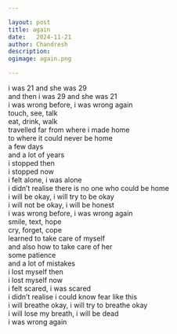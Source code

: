 ```yaml
---

layout: post
title: again
date:	2024-11-21
author:	Chandresh
description:
ogimage: again.png

---
```


i was 21 and she was 29 <br>
and then i was 29 and she was 21 <br>
i was wrong before, i was wrong again <br>
touch, see, talk <br>
eat, drink, walk <br>
travelled far from where i made home <br>
to where it could never be home <br>
a few days <br>
and a lot of years <br>
i stopped then <br>
i stopped now <br>
i felt alone, i was alone <br>
i didn’t realise there is no one who could be home <br>
i will be okay, i will try to be okay <br>
i will not be okay, i will be honest <br>
i was wrong before, i was wrong again <br>
smile, text, hope <br>
cry, forget, cope <br>
learned to take care of myself <br>
and also how to take care of her <br>
some patience <br>
and a lot of mistakes <br>
i lost myself then <br>
i lost myself now <br>
i felt scared, i was scared <br>
i didn’t realise i could know fear like this <br>
i will breathe okay, i will try to breathe okay <br>
i will lose my breath, i will be dead <br>
i was wrong again
